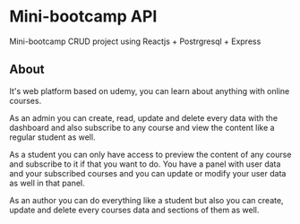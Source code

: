 # Mini-bootcamp API

Mini-bootcamp CRUD project using Reactjs + Postrgresql + Express

## About

It's web platform based on udemy, you can learn about anything with online courses.

As an admin you can create, read, update and delete every data with the dashboard and also subscribe to any course and view the content like a regular student as well. 

As a student you can only have access to preview the content of any course and subscribe to it if that you want to do. You have a panel with user data and your subscribed courses
and you can update or modify your user data as well in that panel.

As an author you can do everything like a student but also you can create, update and delete every courses data and sections of them as well.
